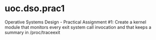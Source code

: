 # uoc.dso.prac1
Operative Systems Design - Practical Assignment #1: Create a kernel module that monitors every exit system call invocation and that keeps a summary in /proc/traceexit

